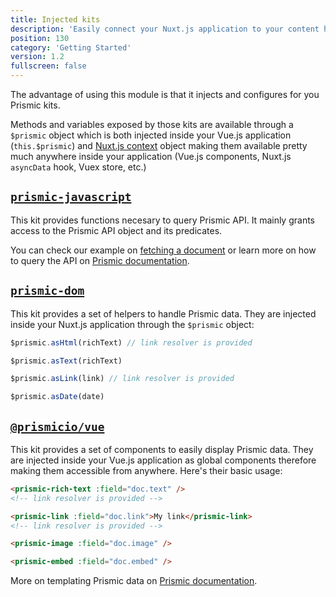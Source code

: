```yaml
---
title: Injected kits
description: 'Easily connect your Nuxt.js application to your content hosted on Prismic'
position: 130
category: 'Getting Started'
version: 1.2
fullscreen: false
---
```


The advantage of using this module is that it injects and configures for you Prismic kits.

Methods and variables exposed by those kits are available through a `$prismic` object which is both injected inside your Vue.js application (`this.$prismic`) and [Nuxt.js context](https://nuxtjs.org/guides/concepts/context-helpers) object making them available pretty much anywhere inside your application (Vue.js components, Nuxt.js `asyncData` hook, Vuex store, etc.)

## [`prismic-javascript`](https://github.com/prismicio/prismic-javascript)

This kit provides functions necesary to query Prismic API. It mainly grants access to the Prismic API object and its predicates.

You can check our example on [fetching a document](/fetching-content) or learn more on how to query the API on [Prismic documentation](https://prismic.io/docs/vuejs/query-the-api/how-to-query-the-api).

## [`prismic-dom`](https://github.com/prismicio/prismic-dom)

This kit provides a set of helpers to handle Prismic data. They are injected inside your Nuxt.js application through the `$prismic` object:

<code-group>
  <code-block label="asHtml" active>

```javascript
$prismic.asHtml(richText) // link resolver is provided
```

  </code-block>
  <code-block label="asText">

```javascript
$prismic.asText(richText)
```

  </code-block>
  <code-block label="asLink">

```javascript
$prismic.asLink(link) // link resolver is provided
```

  </code-block>
  <code-block label="asDate">

```javascript
$prismic.asDate(date)
```

  </code-block>
</code-group>

## [`@prismicio/vue`](https://github.com/prismicio/prismic-vue)

This kit provides a set of components to easily display Prismic data. They are injected inside your Vue.js application as global components therefore making them accessible from anywhere. Here's their basic usage:

<code-group>
  <code-block label="prismic-rich-text" active>

```html
<prismic-rich-text :field="doc.text" />
<!-- link resolver is provided -->
```

  </code-block>
  <code-block label="prismic-link">

```html
<prismic-link :field="doc.link">My link</prismic-link>
<!-- link resolver is provided -->
```

  </code-block>
  <code-block label="prismic-image">

```html
<prismic-image :field="doc.image" />
```

  </code-block>
  <code-block label="prismic-embed">

```html
<prismic-embed :field="doc.embed" />
```

  </code-block>
</code-group>

<alert type="info">

More on templating Prismic data on [Prismic documentation](https://prismic.io/docs/vuejs/templating/response-object).

</alert>
